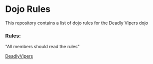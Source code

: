 Dojo Rules
==========

This repository contains a list of dojo rules for the Deadly Vipers dojo

### Rules:

"All members should read the rules"

[DeadlyVipers]("https://github.com/deadlyvipers")


